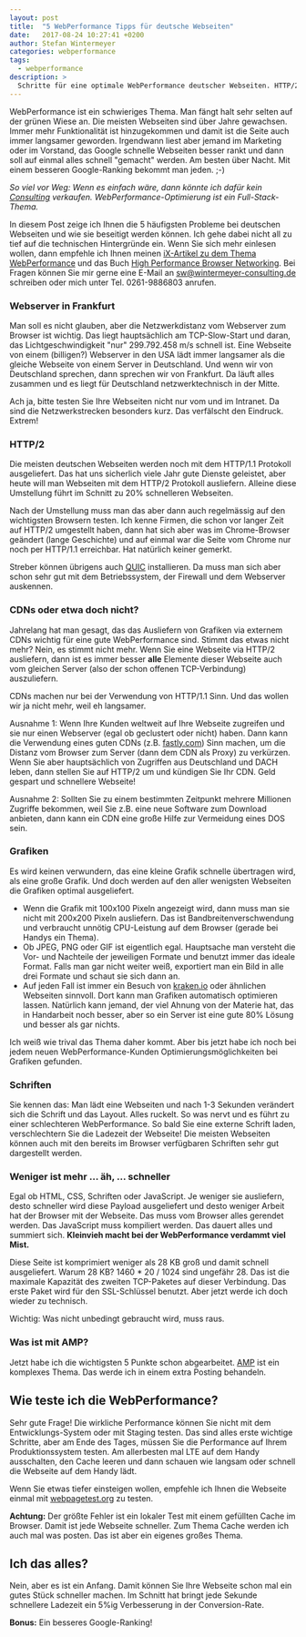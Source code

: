 ```yaml
---
layout: post
title:  "5 WebPerformance Tipps für deutsche Webseiten"
date:   2017-08-24 10:27:41 +0200
author: Stefan Wintermeyer
categories: webperformance
tags:
  - webperformance
description: >
  Schritte für eine optimale WebPerformance deutscher Webseiten. HTTP/2 und QUIC sind erst der Anfang. Schneller = Besseres Google-Ranking.
---
```

WebPerformance ist ein schwieriges Thema. Man fängt halt sehr selten auf der grünen Wiese an. Die meisten Webseiten sind über Jahre gewachsen. Immer mehr Funktionalität ist hinzugekommen und damit ist die Seite auch immer langsamer geworden. Irgendwann liest aber jemand im Marketing oder im Vorstand, das Google schnelle Webseiten besser rankt und dann soll auf einmal alles schnell "gemacht" werden. Am besten über Nacht. Mit einem besseren Google-Ranking bekommt man jeden. ;-)

*So viel vor Weg: Wenn es einfach wäre, dann könnte ich dafür kein [Consulting](/webperformance) verkaufen. WebPerformance-Optimierung ist ein Full-Stack-Thema.*

In diesem Post zeige ich Ihnen die 5 häufigsten Probleme bei deutschen Webseiten und wie sie beseitigt werden können. Ich gehe dabei nicht all zu tief auf die technischen Hintergründe ein. Wenn Sie sich mehr einlesen wollen, dann empfehle ich Ihnen meinen [iX-Artikel zu dem Thema WebPerformance](http://www.heise.de/ix/inhalt/2015/8/102/) und das Buch [High Performance Browser Networking](https://hpbn.co). Bei Fragen können Sie mir gerne eine E-Mail an sw@wintermeyer-consulting.de schreiben oder mich unter Tel. 0261-9886803 anrufen.

### Webserver in Frankfurt

Man soll es nicht glauben, aber die Netzwerkdistanz vom Webserver zum Browser ist wichtig. Das liegt hauptsächlich am TCP-Slow-Start und daran, das Lichtgeschwindigkeit "nur" 299.792.458 m/s schnell ist. Eine Webseite von einem (billigen?) Webserver in den USA lädt immer langsamer als die gleiche Webseite von einem Server in Deutschland. Und wenn wir von Deutschland sprechen, dann sprechen wir von Frankfurt. Da läuft alles zusammen und es liegt für Deutschland netzwerktechnisch in der Mitte.

Ach ja, bitte testen Sie Ihre Webseiten nicht nur vom und im Intranet. Da sind die Netzwerkstrecken besonders kurz. Das verfälscht den Eindruck. Extrem!

### HTTP/2

Die meisten deutschen Webseiten werden noch mit dem HTTP/1.1 Protokoll ausgeliefert. Das hat uns sicherlich viele Jahr gute Dienste geleistet, aber heute will man Webseiten mit dem HTTP/2 Protokoll ausliefern. Alleine diese Umstellung führt im Schnitt zu 20% schnelleren Webseiten.

Nach der Umstellung muss man das aber dann auch regelmässig auf den wichtigsten Browsern testen. Ich kenne Firmen, die schon vor langer Zeit auf HTTP/2 umgestellt haben, dann hat sich aber was im Chrome-Browser geändert (lange Geschichte) und auf einmal war die Seite vom Chrome nur noch per HTTP/1.1 erreichbar. Hat natürlich keiner gemerkt.

Streber können übrigens auch [QUIC](https://www.chromium.org/quic) installieren. Da muss man sich aber schon sehr gut mit dem Betriebssystem, der Firewall und dem Webserver auskennen.

### CDNs oder etwa doch nicht?

Jahrelang hat man gesagt, das das Ausliefern von Grafiken via externem CDNs wichtig für eine gute WebPerformance sind. Stimmt das etwas nicht mehr? Nein, es stimmt nicht mehr. Wenn Sie eine Webseite via HTTP/2 ausliefern, dann ist es immer besser **alle** Elemente dieser Webseite auch vom gleichen Server (also der schon offenen TCP-Verbindung) auszuliefern.

CDNs machen nur bei der Verwendung von HTTP/1.1 Sinn. Und das wollen wir ja nicht mehr, weil eh langsamer.

Ausnahme 1: Wenn Ihre Kunden weltweit auf Ihre Webseite zugreifen und sie nur einen Webserver (egal ob geclustert oder nicht) haben. Dann kann die Verwendung eines guten CDNs (z.B. [fastly.com](https://www.fastly.com)) Sinn machen, um die Distanz vom Browser zum Server (dann dem CDN als Proxy) zu verkürzen. Wenn Sie aber hauptsächlich von Zugriffen aus Deutschland und DACH leben, dann stellen Sie auf HTTP/2 um und kündigen Sie Ihr CDN. Geld gespart und schnellere Webseite!

Ausnahme 2: Sollten Sie zu einem bestimmten Zeitpunkt mehrere Millionen Zugriffe bekommen, weil Sie z.B. eine neue Software zum Download anbieten, dann kann ein CDN eine große Hilfe zur Vermeidung eines DOS sein.

### Grafiken

Es wird keinen verwundern, das eine kleine Grafik schnelle übertragen wird, als eine große Grafik. Und doch werden auf den aller wenigsten Webseiten die Grafiken optimal ausgeliefert.

* Wenn die Grafik mit 100x100 Pixeln angezeigt wird, dann muss man sie nicht mit 200x200 Pixeln ausliefern. Das ist Bandbreitenverschwendung und verbraucht unnötig CPU-Leistung auf dem Browser (gerade bei Handys ein Thema).
* Ob JPEG, PNG oder GIF ist eigentlich egal. Hauptsache man versteht die Vor- und Nachteile der jeweiligen Formate und benutzt immer das ideale Format. Falls man gar nicht weiter weiß, exportiert man ein Bild in alle drei Formate und schaut sie sich dann an.
* Auf jeden Fall ist immer ein Besuch von [kraken.io](https://kraken.io) oder ähnlichen Webseiten sinnvoll. Dort kann man Grafiken automatisch optimieren lassen. Natürlich kann jemand, der viel Ahnung von der Materie hat, das in Handarbeit noch besser, aber so ein Server ist eine gute 80% Lösung und besser als gar nichts.

Ich weiß wie trival das Thema daher kommt. Aber bis jetzt habe ich noch bei jedem neuen WebPerformance-Kunden Optimierungsmöglichkeiten bei Grafiken gefunden.

### Schriften

Sie kennen das: Man lädt eine Webseiten und nach 1-3 Sekunden verändert sich die Schrift und das Layout. Alles ruckelt. So was nervt und es führt zu einer schlechteren WebPerformance. So bald Sie eine externe Schrift laden, verschlechtern Sie die Ladezeit der Webseite! Die meisten Webseiten können auch mit den bereits im Browser verfügbaren Schriften sehr gut dargestellt werden.

### Weniger ist mehr ... äh, ... schneller

Egal ob HTML, CSS, Schriften oder JavaScript. Je weniger sie ausliefern, desto schneller wird diese Payload ausgeliefert und desto weniger Arbeit hat der Browser mit der Webseite. Das muss vom Browser alles gerendet werden. Das JavaScript muss kompiliert werden. Das dauert alles und summiert sich. **Kleinvieh macht bei der WebPerformance verdammt viel Mist.**

Diese Seite ist komprimiert weniger als 28 KB groß und damit schnell ausgeliefert. Warum 28 KB? 1460 * 20 / 1024 sind ungefähr 28. Das ist die maximale Kapazität des zweiten TCP-Paketes auf dieser Verbindung. Das erste Paket wird für den SSL-Schlüssel benutzt. Aber jetzt werde ich doch wieder zu technisch.

Wichtig: Was nicht unbedingt gebraucht wird, muss raus.

### Was ist mit AMP?

Jetzt habe ich die wichtigsten 5 Punkte schon abgearbeitet. [AMP](https://www.ampproject.org) ist ein komplexes Thema. Das werde ich in einem extra Posting behandeln.

## Wie teste ich die WebPerformance?

Sehr gute Frage! Die wirkliche Performance können Sie nicht mit dem Entwicklungs-System oder mit Staging testen. Das sind alles erste wichtige Schritte, aber am Ende des Tages, müssen Sie die Performance auf Ihrem Produktionssystem testen. Am allerbesten mal LTE auf dem Handy ausschalten, den Cache leeren und dann schauen wie langsam oder schnell die Webseite auf dem Handy lädt.

Wenn Sie etwas tiefer einsteigen wollen, empfehle ich Ihnen die Webseite einmal mit [webpagetest.org](https://www.webpagetest.org) zu testen.

**Achtung:** Der größte Fehler ist ein lokaler Test mit einem gefüllten Cache im Browser. Damit ist jede Webseite schneller. Zum Thema Cache werden ich auch mal was posten. Das ist aber ein eigenes großes Thema.

## Ich das alles?

Nein, aber es ist ein Anfang. Damit können Sie Ihre Webseite schon mal ein gutes Stück schneller machen. Im Schnitt hat bringt jede Sekunde schnellere Ladezeit ein 5%ig Verbesserung in der Conversion-Rate.

**Bonus:** Ein besseres Google-Ranking!
